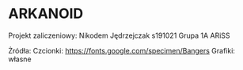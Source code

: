 # ARKANOID
Projekt zaliczeniowy: Nikodem Jędrzejczak s191021 Grupa 1A ARiSS

Żródła:
Czcionki: https://fonts.google.com/specimen/Bangers
Grafiki: własne
